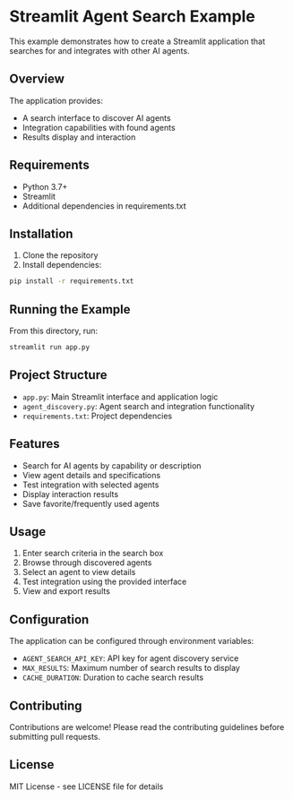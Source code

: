 # Streamlit Agent Search Example

This example demonstrates how to create a Streamlit application that searches for and integrates with other AI agents.

## Overview

The application provides:
- A search interface to discover AI agents
- Integration capabilities with found agents
- Results display and interaction

## Requirements

- Python 3.7+
- Streamlit
- Additional dependencies in requirements.txt

## Installation

1. Clone the repository
2. Install dependencies:
```bash
pip install -r requirements.txt
```

## Running the Example

From this directory, run:
```bash
streamlit run app.py
```

## Project Structure

- `app.py`: Main Streamlit interface and application logic
- `agent_discovery.py`: Agent search and integration functionality
- `requirements.txt`: Project dependencies

## Features

- Search for AI agents by capability or description
- View agent details and specifications
- Test integration with selected agents
- Display interaction results
- Save favorite/frequently used agents

## Usage

1. Enter search criteria in the search box
2. Browse through discovered agents
3. Select an agent to view details
4. Test integration using the provided interface
5. View and export results

## Configuration

The application can be configured through environment variables:

- `AGENT_SEARCH_API_KEY`: API key for agent discovery service
- `MAX_RESULTS`: Maximum number of search results to display
- `CACHE_DURATION`: Duration to cache search results

## Contributing

Contributions are welcome! Please read the contributing guidelines before submitting pull requests.

## License

MIT License - see LICENSE file for details